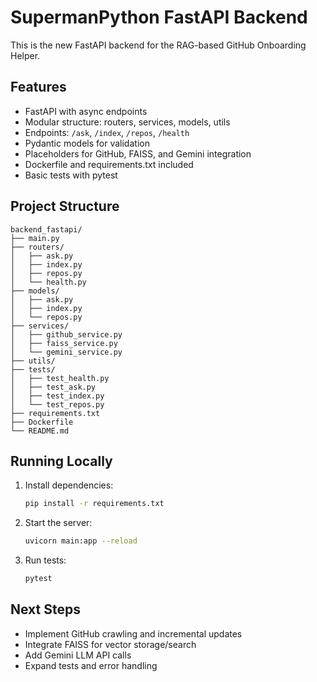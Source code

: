 # SupermanPython FastAPI Backend

This is the new FastAPI backend for the RAG-based GitHub Onboarding Helper.

## Features
- FastAPI with async endpoints
- Modular structure: routers, services, models, utils
- Endpoints: `/ask`, `/index`, `/repos`, `/health`
- Pydantic models for validation
- Placeholders for GitHub, FAISS, and Gemini integration
- Dockerfile and requirements.txt included
- Basic tests with pytest

## Project Structure

```
backend_fastapi/
├── main.py
├── routers/
│   ├── ask.py
│   ├── index.py
│   ├── repos.py
│   └── health.py
├── models/
│   ├── ask.py
│   ├── index.py
│   └── repos.py
├── services/
│   ├── github_service.py
│   ├── faiss_service.py
│   └── gemini_service.py
├── utils/
├── tests/
│   ├── test_health.py
│   ├── test_ask.py
│   ├── test_index.py
│   └── test_repos.py
├── requirements.txt
├── Dockerfile
└── README.md
```

## Running Locally

1. Install dependencies:
	```sh
	pip install -r requirements.txt
	```
2. Start the server:
	```sh
	uvicorn main:app --reload
	```
3. Run tests:
	```sh
	pytest
	```

## Next Steps
- Implement GitHub crawling and incremental updates
- Integrate FAISS for vector storage/search
- Add Gemini LLM API calls
- Expand tests and error handling
